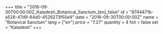 +++
title = "2016-09-30T00:00:00Z_Kaladesh_Botanical_Sanctum_[en]_false"
id = "8744471b-a528-47d9-84d0-4526273f55e9"
date = "2016-09-30T00:00:00Z"
name = "Botanical Sanctum"
lang = ["en"]
price = "7.27"
quantity = 4
foil = false
set = "Kaladesh"
+++
